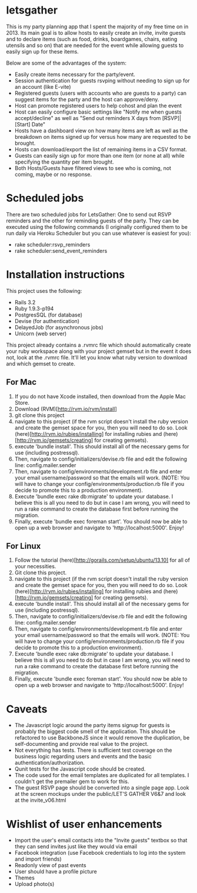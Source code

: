 letsgather
==========

This is my party planning app that I spent the majority of my free time on in 2013.  Its main goal is to allow hosts to easily create an invite, invite guests and to declare items (such as food, drinks, boardgames, chairs, eating utensils and so on) that are needed for the event while allowing guests to easily sign up for these items. 

Below are some of the advantages of the system:
*  Easily create items necessary for the party/event.
*  Session authentication for guests rsvping without needing to sign up for an account (like E-vite)
*  Registered guests (users with accounts who are guests to a party) can suggest items for the party and the host can approve/deny.
*  Host can promote registered users to help cohost and plan the event
*  Host can easily configure basic settings like "Notify me when guests accept/decline" as well as "Send out reminders X days from [RSVP]|[Start] Date"
*  Hosts have a dashboard view on how many items are left as well as the breakdown on items signed up for versus how many are requested to be brought.
*  Hosts can download/export the list of remaining items in a CSV format.
*  Guests can easily sign up for more than one item (or none at all) while specifying the quantity per item brought.
*  Both Hosts/Guests have filtered views to see who is coming, not coming, maybe or no response.


Scheduled jobs
====================

There are two scheduled jobs for LetsGather: One to send out RSVP reminders and the other for reminding guests of the party.  They can be executed using the following commands (I originally configured them to be run daily via Heroku Scheduler but you can use whatever is easiest for you):

*  rake scheduler:rsvp_reminders
*  rake scheduler:send_event_reminders

Installation instructions
====================================
This project uses the following:
* Rails 3.2
* Ruby 1.9.3-p194
* PostgresSQL (for database)
* Devise (for authentication)
* DelayedJob (for asynchronous jobs)
* Unicorn (web server)

This project already contains a .rvmrc file which should automatically create your ruby workspace along with your project gemset but in the event it does not, look at the .rvmrc file.  It'll let you know what ruby version to download and which gemset to create.

For Mac
------------------------------------
1. If you do not have Xcode installed, then download from the Apple Mac Store.
2. Download (RVM)[http://rvm.io/rvm/install]
3. git clone this project
4. navigate to this project (if the rvm script doesn't install the ruby version and create the gemset space for you, then you will need to do so. Look (here)[http://rvm.io/rubies/installing] for installing rubies and (here)[http://rvm.io/gemsets/creating] for creating gemsets).
5. execute 'bundle install'. This should install all of the necessary gems for use (including postressql).
6. Then, navigate to config/initializers/devise.rb file and edit the following line:  config.mailer.sender
7. Then, navigate to config/environments/development.rb file and enter your email username/password so that the emails will work. (NOTE: You will have to change your config/environments/production.rb file if you decide to promote this to a production environment).
8. Execute 'bundle exec rake db:migrate' to update your database. I believe this is all you need to do but in case I am wrong, you will need to run a rake command to create the database first before running the migration.
9. Finally, execute 'bundle exec foreman start'. You should now be able to open up a web browser and navigate to 'http://localhost:5000'. Enjoy!

For Linux
------------------------------------
1. Follow the tutorial (here)[http://gorails.com/setup/ubuntu/13.10] for all of your necessities.
2. Git clone this project.
3. navigate to this project (if the rvm script doesn't install the ruby version and create the gemset space for you, then you will need to do so. Look (here)[http://rvm.io/rubies/installing] for installing rubies and (here)[http://rvm.io/gemsets/creating] for creating gemsets).
4. execute 'bundle install'. This should install all of the necessary gems for use (including postressql).
5. Then, navigate to config/initializers/devise.rb file and edit the following line:  config.mailer.sender
6. Then, navigate to config/environments/development.rb file and enter your email username/password so that the emails will work. (NOTE: You will have to change your config/environments/production.rb file if you decide to promote this to a production environment).
7. Execute 'bundle exec rake db:migrate' to update your database. I believe this is all you need to do but in case I am wrong, you will need to run a rake command to create the database first before running the migration.
8. Finally, execute 'bundle exec foreman start'. You should now be able to open up a web browser and navigate to 'http://localhost:5000'. Enjoy!

Caveats
===================

* The Javascript logic around the party items signup for guests is probably the biggest code smell of the application. This should be refactored to use BackboneJS since it would remove the duplication, be self-documenting and provide real value to the project.
* Not everything has tests. There is sufficient test coverage on the business logic regarding users and events and the basic authentication/authorization. 
* Qunit tests for the Javascript code should be created.
* The code used for the email templates are duplicated for all templates. I couldn't get the premailer gem to work for this.
* The guest RSVP page should be converted into a single page app.  Look at the screen mockups under the public/LET'S GATHER V6&7 and look at the invite_v06.html

Wishlist of user enhancements
=========================================================================

* Import the user's email contacts into the "Invite guests" textbox so that they can send invites just like they would via email
* Facebook integration (use Facebook credentials to log into the system and import friends)
* Readonly view of past events
* User should have a profile picture
* Themes
* Upload photo(s)


